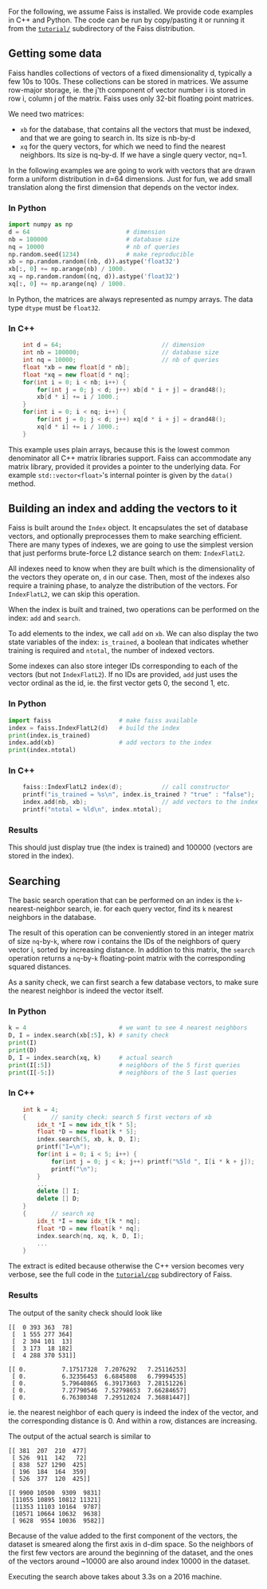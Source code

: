 For the following, we assume Faiss is installed. We provide code examples in C++<!--, Lua --> and Python. The code can be run by copy/pasting it or running it from the [`tutorial/`](https://github.com/facebookresearch/faiss/tree/master/tutorial) subdirectory of the Faiss distribution.

## Getting some data

Faiss handles collections of vectors of a fixed dimensionality d, typically a few 10s to 100s. These collections can be stored in matrices. We assume row-major storage, ie. the j'th component of vector number i is stored in row i, column j of the matrix. Faiss uses only 32-bit floating point matrices.

We need two matrices:

 - `xb` for the database, that contains all the vectors that must be indexed, and that we are going to search in. Its size is nb-by-d
 - `xq` for the query vectors, for which we need to find the nearest neighbors. Its size is nq-by-d. If we have a single query vector, nq=1.

In the following examples we are going to work with vectors that are drawn form a uniform distribution in d=64 dimensions. Just for fun, we add small translation along the first dimension that depends on the vector index.

### In Python

```python
import numpy as np
d = 64                           # dimension
nb = 100000                      # database size
nq = 10000                       # nb of queries
np.random.seed(1234)             # make reproducible
xb = np.random.random((nb, d)).astype('float32')
xb[:, 0] += np.arange(nb) / 1000.
xq = np.random.random((nq, d)).astype('float32')
xq[:, 0] += np.arange(nq) / 1000.
```
In Python, the matrices are always represented as numpy arrays.
The data type `dtype` must be `float32`.

<!--
### In Lua

```lua
  d = 64                           -- dimension
  nb = 100000                      -- database size
  nq = 10000                       -- nb of queries
  torch.manualSeed(1234)           -- make reproducible
  xb = torch.FloatTensor(nb, d):uniform()
  xb:select(2, 1):add((torch.range(1, nb) / 1000):float());
  xq = torch.FloatTensor(nq, d):uniform()
  xq:select(2, 1):add((torch.range(1, nq) / 1000):float());
```
-->

### In C++

```c++
    int d = 64;                            // dimension
    int nb = 100000;                       // database size
    int nq = 10000;                        // nb of queries
    float *xb = new float[d * nb];
    float *xq = new float[d * nq];
    for(int i = 0; i < nb; i++) {
        for(int j = 0; j < d; j++) xb[d * i + j] = drand48();
        xb[d * i] += i / 1000.;
    }
    for(int i = 0; i < nq; i++) {
        for(int j = 0; j < d; j++) xq[d * i + j] = drand48();
        xq[d * i] += i / 1000.;
    }
```

This example uses plain arrays, because this is the lowest common denominator all C++ matrix libraries support. Faiss can accommodate any matrix library, provided it provides a pointer to the underlying data. For example `std::vector<float>`'s internal pointer is given by the `data()` method.


## Building an index and adding the vectors to it

Faiss is built around the `Index` object. It encapsulates the set of database vectors, and optionally preprocesses them to make searching efficient. There are many types of indexes, we are going to use the simplest version that just performs brute-force L2 distance search on them: `IndexFlatL2`.

All indexes need to know when they are built which is the dimensionality of the vectors they operate on, `d` in our case. Then, most of the indexes also require a training phase, to analyze the distribution of the vectors. For `IndexFlatL2`, we can skip this operation.

When the index is built and trained, two operations can be performed on the index: `add` and `search`.

To add elements to the index, we call `add` on `xb`. We can also display the two state variables of the index: `is_trained`, a boolean that indicates whether training is required and `ntotal`, the number of indexed vectors.

Some indexes can also store integer IDs corresponding to each of the vectors (but not `IndexFlatL2`). If no IDs are provided, `add` just uses the vector ordinal as the id, ie. the first vector gets 0, the second 1, etc.

### In Python

```python
import faiss                   # make faiss available
index = faiss.IndexFlatL2(d)   # build the index
print(index.is_trained)
index.add(xb)                  # add vectors to the index
print(index.ntotal)
```

<!--
### In Lua

```lua
  faiss = require 'faiss'
  index = faiss.IndexFlatL2(d)  -- build the index
  print(index.is_trained)
  index:add(xb)                 -- add vectors to the index
  print(index.ntotal)
```
-->

### In C++

```c++
    faiss::IndexFlatL2 index(d);           // call constructor
    printf("is_trained = %s\n", index.is_trained ? "true" : "false");
    index.add(nb, xb);                     // add vectors to the index
    printf("ntotal = %ld\n", index.ntotal);
```

### Results

This should just display true (the index is trained) and 100000 (vectors are stored in the index).

## Searching

The basic search operation that can be performed on an index is the `k`-nearest-neighbor search, ie. for each query vector, find its `k` nearest neighbors in the database.

The result of this operation can be conveniently stored in an integer matrix of size `nq`-by-`k`, where row i contains the IDs of the neighbors of query vector i, sorted by increasing distance. In addition to this matrix, the `search` operation returns a `nq`-by-`k` floating-point matrix with the corresponding squared distances.

As a sanity check, we can first search a few database vectors, to make sure the nearest neighbor is indeed the vector itself.

### In Python

```python
k = 4                          # we want to see 4 nearest neighbors
D, I = index.search(xb[:5], k) # sanity check
print(I)
print(D)
D, I = index.search(xq, k)     # actual search
print(I[:5])                   # neighbors of the 5 first queries
print(I[-5:])                  # neighbors of the 5 last queries
```

<!--
### In Lua

```lua
  k = 4                          -- we want to see 4 nearest neighbors
  D, I = index:search(xb:sub(1, 5), k) -- sanity check
  print(I)
  print(D)
  D, I = index:search(xq, k)     -- actual search
  print(I:sub(1, 5))             -- neighbors of the 5 first queries
  print(I:sub(-5, -1))           -- neighbors of the 5 last queries
```
-->
### In C++

```c++
    int k = 4;
    {       // sanity check: search 5 first vectors of xb
        idx_t *I = new idx_t[k * 5];
        float *D = new float[k * 5];
        index.search(5, xb, k, D, I);
        printf("I=\n");
        for(int i = 0; i < 5; i++) {
            for(int j = 0; j < k; j++) printf("%5ld ", I[i * k + j]);
            printf("\n");
        }
        ...
        delete [] I;
        delete [] D;
    }
    {       // search xq
        idx_t *I = new idx_t[k * nq];
        float *D = new float[k * nq];
        index.search(nq, xq, k, D, I);
        ...
    }
```

The extract is edited because otherwise the C++ version becomes very verbose, see the full code in the [`tutorial/cpp`](https://github.com/facebookresearch/faiss/tree/master/tutorial/cpp) subdirectory of Faiss.

### Results

The output of the sanity check should look like

```
[[  0 393 363  78]
 [  1 555 277 364]
 [  2 304 101  13]
 [  3 173  18 182]
 [  4 288 370 531]]

[[ 0.          7.17517328  7.2076292   7.25116253]
 [ 0.          6.32356453  6.6845808   6.79994535]
 [ 0.          5.79640865  6.39173603  7.28151226]
 [ 0.          7.27790546  7.52798653  7.66284657]
 [ 0.          6.76380348  7.29512024  7.36881447]]
```

ie. the nearest neighbor of each query is indeed the index of the vector, and the corresponding distance is 0. And within a row, distances are increasing.<!-- Note that in Lua, indexing starts at 1, so the first column of the matrix will have an added 1. -->

The output of the actual search is similar to

```
[[ 381  207  210  477]
 [ 526  911  142   72]
 [ 838  527 1290  425]
 [ 196  184  164  359]
 [ 526  377  120  425]]

[[ 9900 10500  9309  9831]
 [11055 10895 10812 11321]
 [11353 11103 10164  9787]
 [10571 10664 10632  9638]
 [ 9628  9554 10036  9582]]
```

Because of the value added to the first component of the vectors, the dataset is smeared along the first axis in d-dim space. So the neighbors of the first few vectors are around the beginning of the dataset, and the ones of the vectors around ~10000 are also around index 10000 in the dataset.

Executing the search above takes about 3.3s on a 2016 machine.
